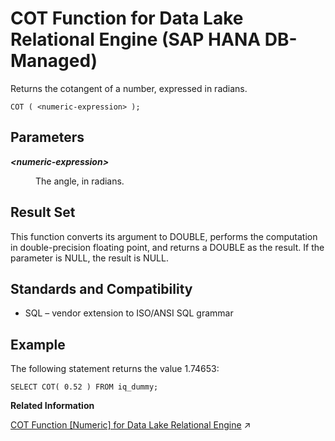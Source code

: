 <!-- loioefe32d94c2374ba4a64f6cac2dfe2cbc -->

# COT Function for Data Lake Relational Engine \(SAP HANA DB-Managed\)

Returns the cotangent of a number, expressed in radians.



```
COT ( <numeric-expression> );
```



<a name="loioefe32d94c2374ba4a64f6cac2dfe2cbc__section_lv4_qpl_srb"/>

## Parameters


<dl>
<dt><b>

*<numeric-expression\>*

</b></dt>
<dd>

The angle, in radians.



</dd>
</dl>



<a name="loioefe32d94c2374ba4a64f6cac2dfe2cbc__section_mhd_rpl_srb"/>

## Result Set

This function converts its argument to DOUBLE, performs the computation in double-precision floating point, and returns a DOUBLE as the result. If the parameter is NULL, the result is NULL.



<a name="loioefe32d94c2374ba4a64f6cac2dfe2cbc__section_o1t_rpl_srb"/>

## Standards and Compatibility

-   SQL – vendor extension to ISO/ANSI SQL grammar



<a name="loioefe32d94c2374ba4a64f6cac2dfe2cbc__section_b5f_spl_srb"/>

## Example

The following statement returns the value 1.74653:

```
SELECT COT( 0.52 ) FROM iq_dummy;
```

**Related Information**  


[COT Function \[Numeric\] for Data Lake Relational Engine](https://help.sap.com/viewer/19b3964099384f178ad08f2d348232a9/2024_1_QRC/en-US/a540f97a84f21015bfc68a88c0565f03.html "Returns the cotangent of a number, expressed in radians.") :arrow_upper_right:

